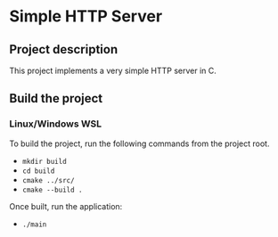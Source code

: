 # Simple HTTP Server

## Project description

This project implements a very simple HTTP server in C.

## Build the project

### Linux/Windows WSL

To build the project, run the following commands from the project root.

- `mkdir build`
- `cd build`
- `cmake ../src/`
- `cmake --build .`

Once built, run the application:

- `./main`